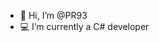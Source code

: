 - 👋 Hi, I’m @PR93
- :computer: I’m currently a C# developer 
  
  
    
  
     
    
          
  
  
      
    
  
   
